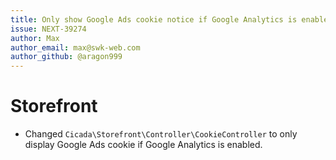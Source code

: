 ```yaml
---
title: Only show Google Ads cookie notice if Google Analytics is enabled
issue: NEXT-39274
author: Max
author_email: max@swk-web.com
author_github: @aragon999
---
```

# Storefront
* Changed `Cicada\Storefront\Controller\CookieController` to only display Google Ads cookie if Google Analytics is enabled.
